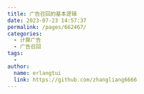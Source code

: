 ```yaml
---
title: 广告召回的基本逻辑
date: 2023-07-23 14:57:37
permalink: /pages/662467/
categories:
  - 计算广告
  - 广告召回
tags:
  - 
author: 
  name: erlangtui
  link: https://github.com/zhangliang6666
---
```

